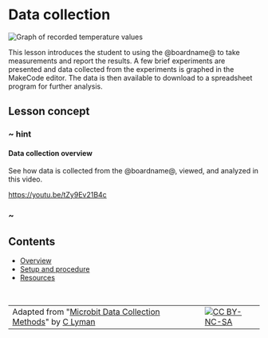 # Data collection

![Graph of recorded temperature values](/static/courses/ucp-science/data-collection/temperature-graph.jpg)

This lesson introduces the student to using the @boardname@ to take measurements and report the results. A few brief experiments are presented and data collected from the experiments is graphed in the MakeCode editor. The data is then available to download to a spreadsheet program for further analysis.

## Lesson concept

### ~ hint

#### Data collection overview

See how data is collected from the @boardname@, viewed, and analyzed in this video.

https://youtu.be/tZy9Ev21B4c

### ~

## Contents

* [Overview](/courses/ucp-science/data-collection/overview)
* [Setup and procedure](/courses/ucp-science/data-collection/setup-procedure)
* [Resources](/courses/ucp-science/data-collection/resources)

<br/>

| | | |
|-|-|-|
| Adapted from "[Microbit Data Collection Methods](https://drive.google.com/open?id=13Mi6caoelyzgch6tUj-wlw0bmgS7ikGEwYR2a37mEww)" by [C Lyman](http://utahcoding.org) | | [![CC BY-NC-SA](https://licensebuttons.net/l/by-nc-sa/4.0/80x15.png)](https://creativecommons.org/licenses/by-nc-sa/4.0/) |
